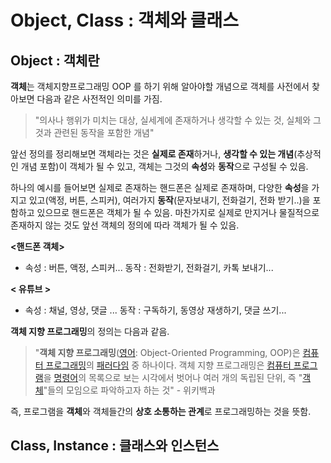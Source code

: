 # Object, Class : 객체와 클래스



## Object : 객체란

**객체**는 객체지향프로그래밍 OOP 를 하기 위해 알아야할 개념으로 객체를 사전에서 찾아보면 다음과 같은 사전적인 의미를 가짐.

> "의사나 행위가 미치는 대상, 실세계에 존재하거나 생각할 수 있는 것, 실체와 그것과 관련된 동작을 포함한 개념"



앞선 정의를 정리해보면 객체라는 것은 **실제로 존재**하거나, **생각할 수 있는 개념**(추상적인 개념 포함)이 객체가 될 수 있고, 객체는 그것의 **속성**와 **동작**으로 구성될 수 있음. 

하나의 예시를 들어보면 실제로 존재하는 핸드폰은 실제로 존재하며, 다양한 **속성**을 가지고 있고(액정, 버튼, 스피커), 여러가지 **동작**(문자보내기, 전화걸기, 전화 받기..)을 포함하고 있으므로 핸드폰은 객체가 될 수 있음. 마찬가지로 실제로 만지거나 물질적으로 존재하지 않는 것도 앞선 객체의 정의에 따라 객체가 될 수 있음.



**<핸드폰 객체>**

* 속성 : 버튼, 액정, 스피커... 
  동작 : 전화받기, 전화걸기, 카톡 보내기...



**< 유튜브 >**

* 속성 : 채널, 영상, 댓글 ... 
  동작 : 구독하기, 동영상 재생하기, 댓글 쓰기... 



**객체 지향 프로그래밍**의 정의는 다음과 같음.

> "**객체 지향 프로그래밍**([영어](https://ko.wikipedia.org/wiki/영어): Object-Oriented Programming, OOP)은 [컴퓨터 프로그래밍](https://ko.wikipedia.org/wiki/컴퓨터_프로그래밍)의 [패러다임](https://ko.wikipedia.org/wiki/패러다임) 중 하나이다. 객체 지향 프로그래밍은 [컴퓨터 프로그램](https://ko.wikipedia.org/wiki/컴퓨터_프로그램)을 [명령어](https://ko.wikipedia.org/wiki/명령어_(컴퓨팅))의 목록으로 보는 시각에서 벗어나 여러 개의 독립된 단위, 즉 "[객체](https://ko.wikipedia.org/wiki/객체_(컴퓨터_과학))"들의 모임으로 파악하고자 하는 것" - 위키백과

즉, 프로그램을 **객체**와 객체들간의 **상호 소통하는 관계**로 프로그래밍하는 것을 뜻함.



## Class, Instance : 클래스와 인스턴스